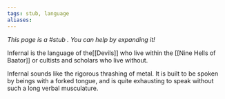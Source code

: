 ```yaml
---
tags: stub, language
aliases:
---
```


*This page is a #stub . You can help by expanding it!*

Infernal is the language of the[[Devils]] who live within the [[Nine Hells of Baator]] or cultists and scholars who live without.

Infernal sounds like the rigorous thrashing of metal. It is built to be spoken by beings with a forked tongue, and is quite exhausting to speak without such a long verbal musculature.